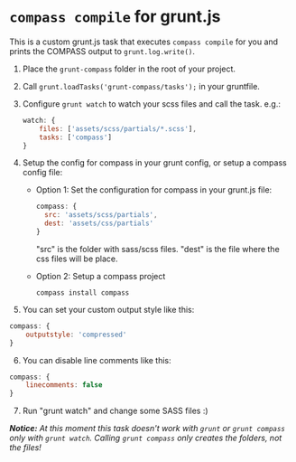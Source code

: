 # `compass compile` for grunt.js

This is a custom grunt.js task that executes `compass compile` for you and prints the COMPASS output to `grunt.log.write()`.

1. Place the `grunt-compass` folder in the root of your project.
2. Call `grunt.loadTasks('grunt-compass/tasks');` in your gruntfile.
3. Configure `grunt watch` to watch your scss files and call the task.
	e.g.:

	```javascript
	watch: {
	    files: ['assets/scss/partials/*.scss'],
	    tasks: ['compass']
	}
	```

4. Setup the config for compass in your grunt config, or setup a compass config file:
	* Option 1: Set the configuration for compass in your grunt.js file:

		```javascript
		compass: {
		  src: 'assets/scss/partials',
		  dest: 'assets/css/partials'
		}
		```

		"src" is the folder with sass/scss files.
		"dest" is the file where the css files will be place.
	* Option 2: Setup a compass project
		```
		compass install compass
		```
5. You can set your custom output style like this:

```javascript
compass: {
    outputstyle: 'compressed'
}
```
6. You can disable line comments like this:

```javascript
compass: {
    linecomments: false
}
```
7. Run "grunt watch" and change some SASS files :)

_**Notice:** At this moment this task doesn't work with `grunt` or `grunt compass` only with `grunt watch`. Calling `grunt compass` only creates the folders, not the files!_